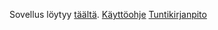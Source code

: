 Sovellus löytyy [täältä](https://warm-wave-28213.herokuapp.com/).
[Käyttöohje](https://github.com/jvanha/full-stack-harjoitustyo/käyttöohje.txt)
[Tuntikirjanpito](https://github.com/jvanha/full-stack-harjoitustyo/tuntikirjanpito.txt)
